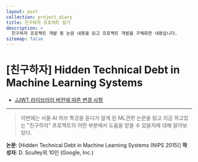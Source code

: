 ```yaml
---
layout: post
collection: project_diary
title: 친구하자 프로젝트 일기
description: >
  친구하자 프로젝트 개발 중 논문 내용을 읽고 프로젝트 개발을 구체화한 내용입니다.
sitemap: false
---
```


# [친구하자] Hidden Technical Debt in Machine Learning Systems

- [JJWT 라이브러리 버전에 따른 변경 사항](#1-jjwt-라이브러리-버전에-따른-변경-사항)

---

> 이번에는 서울 AI 허브 특강을 듣다가 알게 된 ML관련 논문을 읽고 지금 하고있는 "친구하자" 프로젝트의 어떤 부분에서 도움을 받을 수 있을지에 대해 알아보았다.

**논문**: [Hidden Technical Debt in Machine Learning Systems (NIPS 2015)]
**작성자**: D. Sculley외 10인 (Google, Inc.)
